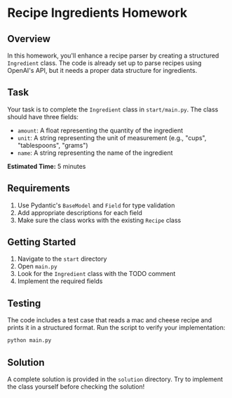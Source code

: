 # Recipe Ingredients Homework

## Overview
In this homework, you'll enhance a recipe parser by creating a structured `Ingredient` class. The code is already set up to parse recipes using OpenAI's API, but it needs a proper data structure for ingredients.

## Task
Your task is to complete the `Ingredient` class in `start/main.py`. The class should have three fields:
- `amount`: A float representing the quantity of the ingredient
- `unit`: A string representing the unit of measurement (e.g., "cups", "tablespoons", "grams")
- `name`: A string representing the name of the ingredient

**Estimated Time:** 5 minutes

## Requirements
1. Use Pydantic's `BaseModel` and `Field` for type validation
2. Add appropriate descriptions for each field
3. Make sure the class works with the existing `Recipe` class

## Getting Started
1. Navigate to the `start` directory
2. Open `main.py`
3. Look for the `Ingredient` class with the TODO comment
4. Implement the required fields

## Testing
The code includes a test case that reads a mac and cheese recipe and prints it in a structured format. Run the script to verify your implementation:

```bash
python main.py
```

## Solution
A complete solution is provided in the `solution` directory. Try to implement the class yourself before checking the solution! 